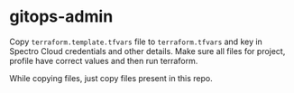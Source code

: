 # gitops-admin

Copy `terraform.template.tfvars` file to `terraform.tfvars` and key in Spectro Cloud credentials and other details.
Make sure all files for project, profile have correct values and then run terraform.

While copying files, just copy files present in this repo.